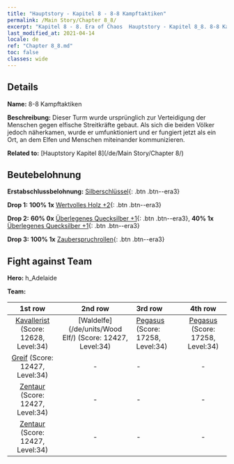 ```yaml
---
title: "Hauptstory - Kapitel 8 - 8-8 Kampftaktiken"
permalink: /Main Story/Chapter 8_8/
excerpt: "Kapitel 8 - 8. Era of Chaos  Hauptstory - Kapitel 8_8. 8-8 Kampftaktiken"
last_modified_at: 2021-04-14
locale: de
ref: "Chapter 8_8.md"
toc: false
classes: wide
---
```


## Details

 **Name:** 8-8 Kampftaktiken

 **Beschreibung:** Dieser Turm wurde ursprünglich zur Verteidigung der Menschen gegen elfische Streitkräfte gebaut. Als sich die beiden Völker jedoch näherkamen, wurde er umfunktioniert und er fungiert jetzt als ein Ort, an dem Elfen und Menschen miteinander kommunizieren.

 **Related to:** [Hauptstory Kapitel 8](/de/Main Story/Chapter 8/)

## Beutebelohnung

 **Erstabschlussbelohnung:** [Silberschlüssel](/de/Items/con_693/){: .btn .btn--era3}

 **Drop 1:** **100% 1x** [Wertvolles Holz +2](/de/Items/mat_27/){: .btn .btn--era3}

 **Drop 2:** **60% 0x** [Überlegenes Quecksilber +1](/de/Items/mat_21/){: .btn .btn--era3}, **40% 1x** [Überlegenes Quecksilber +1](/de/Items/mat_21/){: .btn .btn--era3}

 **Drop 3:** **100% 1x** [Zauberspruchrollen](/de/Items/con_694/){: .btn .btn--era3}


## Fight against Team
 **Hero:** h_Adelaide

 **Team:**


  | 1st row | 2nd row | 3rd row | 4th row |
  |:----:|:----:|:----|:----:|
  | [Kavallerist](/de/units/Cavalier/) (Score: 12628, Level:34)  | [Waldelfe](/de/units/Wood Elf/) (Score: 12427, Level:34)  | [Pegasus](/de/units/Pegasus/) (Score: 17258, Level:34)  | [Pegasus](/de/units/Pegasus/) (Score: 17258, Level:34)  |
  | [Greif](/de/units/Griffin/) (Score: 12427, Level:34)  | - | - | - |
  | [Zentaur](/de/units/Centaur/) (Score: 12427, Level:34)  | - | - | - |
  | [Zentaur](/de/units/Centaur/) (Score: 12427, Level:34)  | - | - | - |



